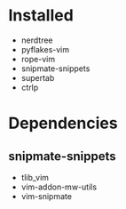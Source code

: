 Installed
=========
- nerdtree
- pyflakes-vim
- rope-vim
- snipmate-snippets
- supertab
- ctrlp

Dependencies
============
snipmate-snippets
-----------------
- tlib_vim
- vim-addon-mw-utils
- vim-snipmate

